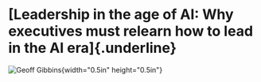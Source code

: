 # **[Leadership in the age of AI: Why executives must relearn how to lead in the AI era]{.underline}**

![Geoff Gibbins](media/image4.jpg){width="0.5in" height="0.5in"}